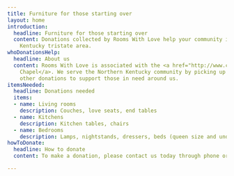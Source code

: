 ```yaml
---
title: Furniture for those starting over
layout: home
introduction:
  headline: Furniture for those starting over
  content: Donations collected by Rooms With Love help your community in the Northern
    Kentucky tristate area.
whoDonationsHelp:
  headline: About us
  content: Rooms With Love is associated with the <a href="http://www.christschapel.net/">Christ's
    Chapel</a>. We serve the Northern Kentucky community by picking up your bed and
    other donations to support those in need around us.
itemsNeeded:
  headline: Donations needed
  items:
  - name: Living rooms
    description: Couches, love seats, end tables
  - name: Kitchens
    description: Kitchen tables, chairs
  - name: Bedrooms
    description: Lamps, nightstands, dressers, beds (queen size and under)
howToDonate:
  headline: How to donate
  content: To make a donation, please contact us today through phone or email!

---
```

